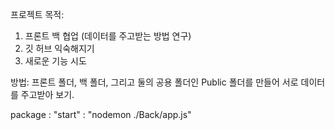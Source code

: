프로젝트 목적:
1. 프론트 백 협업 (데이터를 주고받는 방법 연구)
2. 깃 허브 익숙해지기
3. 새로운 기능 시도

방법:
프론트 폴더, 백 폴더, 그리고 둘의 공용 폴더인 Public 폴더를 만들어 서로 데이터를 주고받아 보기.

package : 
"start" : "nodemon ./Back/app.js"